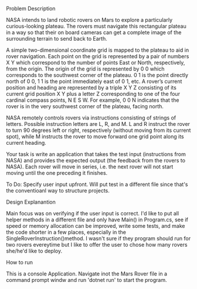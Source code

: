 Problem Description

NASA intends to land robotic rovers on Mars to explore a particularly curious-looking plateau. The rovers must
navigate this rectangular plateau in a way so that their on board cameras can get a complete image of the
surrounding terrain to send back to Earth.

A simple two-dimensional coordinate grid is mapped to the plateau to aid in rover navigation. Each point on the
grid is represented by a pair of numbers X Y which correspond to the number of points East or North, respectively,
from the origin. The origin of the grid is represented by 0 0 which corresponds to the southwest corner of the
plateau. 0 1 is the point directly north of 0 0, 1 1 is the point immediately east of 0 1, etc. A rover’s current
position and heading are represented by a triple X Y Z consisting of its current grid position X Y plus a letter Z
corresponding to one of the four cardinal compass points, N E S W. For example, 0 0 N indicates that the rover is
in the very southwest corner of the plateau, facing north.

NASA remotely controls rovers via instructions consisting of strings of letters. Possible instruction letters are L,
R, and M. L and R instruct the rover to turn 90 degrees left or right, respectively (without moving from its current
spot), while M instructs the rover to move forward one grid point along its current heading.

Your task is write an application that takes the test input (instructions from NASA) and provides the expected
output (the feedback from the rovers to NASA). Each rover will move in series, i.e. the next rover will not start
moving until the one preceding it finishes.

To Do: 
Specify user input upfront.
Will put test in a different file since that's the conventioanl way to structure projects.

Design Explanantion 

Main focus was on verifying if the user input is correct. 
I'd like to put all helper methods in a different file and only have Main() in Program.cs,
see if speed or memory allocation can be improved, write some tests,
and make the code shorter in a few places, especially in the SingleRoverInstruction()method.
I wasn't sure if they program should run for two rovers evereytime but I like to offer the user to chose how many rovers she/he'd like to deploy.

How to run

This is a console Application. Navigate inot the Mars Rover file in a command prompt windw and run 'dotnet run' to start the program.

